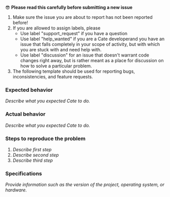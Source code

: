 :sunglasses: **Please read this carefully before submitting a new issue**

1. Make sure the issue you are about to report has not been reported before! 
2. If you are allowed to assign labels, please 
   * Use label "support_request" if you have a question
   * Use label "help_wanted" if you are a Cate developerand you have an issue that falls completely 
     in your scope of activity, but with which you are stuck with and need help with. 
   * Use label "discussion" for an issue that doesn't warrant code changes right away, 
     but is rather meant as a place for discussion on how to solve a particular problem. 
4. The following template should be used for reporting bugs, inconsistencies, and feature requests.

### Expected behavior

*Describe what you expected Cate to do.*

### Actual behavior

*Describe what you expected Cate to do.*

### Steps to reproduce the problem

1. *Describe first step* 
2. *Describe second step* 
3. *Describe third step* 

### Specifications 

*Provide information such as the version of the project, operating system, or hardware.*